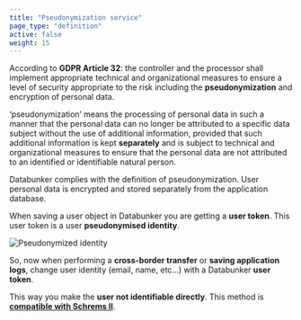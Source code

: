 ```yaml
---
title: "Pseudonymization service"
page_type: "definition"
active: false
weight: 15
---
```

According to **GDPR Article 32**: the controller and the processor shall implement appropriate technical and organizational measures to ensure a level of security appropriate to the risk including the **pseudonymization** and encryption of personal data.

‘pseudonymization’ means the processing of personal data in such a manner that the personal data can no longer be attributed to a specific data subject without the use of additional information, provided that such additional information is kept **separately** and is subject to technical and organizational measures to ensure that the personal data are not attributed to an identified or identifiable natural person.

Databunker complies with the definition of pseudonymization. User personal data is encrypted and stored separately from the application database.

When saving a user object in Databunker you are getting a **user token**. This user token is a user **pseudonymised identity**.

![Pseudonymized identity](/img/pseudonymized-identity.png)

So, now when performing a **cross-border transfer** or **saving application logs**, change user identity (email, name, etc...) with a Databunker **user token**.

This way you make the **user not identifiable directly**. This method is [**compatible with Schrems II**](https://databunker.org/use-case/schrems-ii-compliance/).
